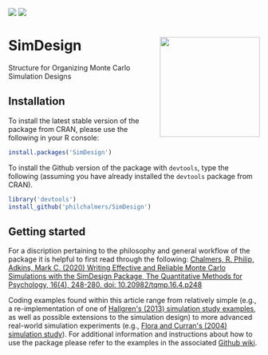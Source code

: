  [![](http://www.r-pkg.org/badges/version/SimDesign)](https://www.r-pkg.org:443/pkg/SimDesign) [![](http://cranlogs.r-pkg.org/badges/grand-total/SimDesign)](https://CRAN.R-project.org/package=SimDesign)


# SimDesign <img src="SimDesign-logo.png" align="right" height="200px" />

Structure for Organizing Monte Carlo Simulation Designs

## Installation

To install the latest stable version of the package from CRAN, please use the following in your R console:

```r
install.packages('SimDesign')
```

To install the Github version of the package with `devtools`, type the following (assuming you have already installed the `devtools` package from CRAN).

```r
library('devtools')
install_github('philchalmers/SimDesign')
```

## Getting started

For a discription pertaining to the philosophy and general workflow of the package it is helpful to first read through the following: [Chalmers, R. Philip, Adkins, Mark C. (2020) Writing Effective and Reliable Monte Carlo Simulations with the SimDesign Package, The Quantitative Methods for Psychology, 16(4), 248-280. doi: 10.20982/tqmp.16.4.p248](https://www.tqmp.org/RegularArticles/vol16-4/p248/index.html)

Coding examples found within this article range from relatively simple (e.g., a re-implementation of one of [Hallgren's (2013) simulation study examples](https://www.tqmp.org/RegularArticles/vol09-2/p043/index.html), as well as possible extensions to the simulation design) to more advanced real-world simulation experiments (e.g., [Flora and Curran's (2004) simulation study](https://psycnet.apa.org/doiLanding?doi=10.1037%2F1082-989X.9.4.466)). For additional information and instructions about how to use the package please refer to the examples in the associated [Github wiki](https://github.com/philchalmers/SimDesign/wiki).
